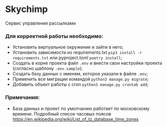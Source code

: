 # Skychimp

Сервис управления рассылками

### Для корректной работы необходимо:

- Установить виртуальное окружение и зайти в него;
- Установить зависимости из requirements.txt `pip3 install -r requirements.txt` или pyproject.toml `poetry install`;
- Создать в корне проекта файл `.env` и внести свои настройки проекта (согласно шаблону `.env.sample`);
- Создать базу данных с именем, которое указали в файле `.env`;
- Применить все миграции командой `python3 manage.py migrate`;
- Добавить объект работы с cron `python3 manage.py crontab add`;

### Примечания:

- База данных и проект по умолчанию работает по московскому времени. Подробный список часовых
  поясов https://en.wikipedia.org/wiki/List_of_tz_database_time_zones